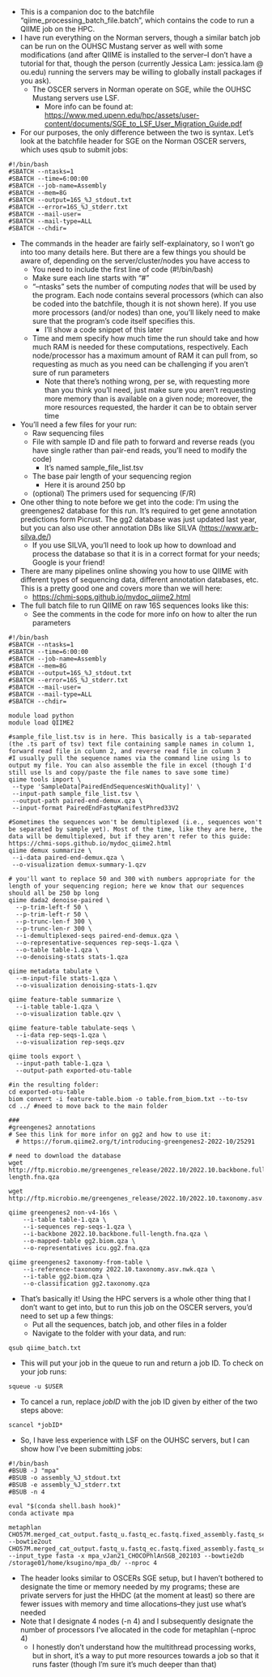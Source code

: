 -   This is a companion doc to the batchfile
    “qiime\_processing\_batch\_file.batch”, which contains the code to
    run a QIIME job on the HPC.
-   I have run everything on the Norman servers, though a similar batch
    job can be run on the OUHSC Mustang server as well with some
    modifications (and after QIIME is installed to the server–I don’t
    have a tutorial for that, though the person (currently Jessica Lam:
    jessica.lam @ ou.edu) running the servers may be willing to globally
    install packages if you ask).
    -   The OSCER servers in Norman operate on SGE, while the OUHSC
        Mustang servers use LSF.
        -   More info can be found at:
            <https://www.med.upenn.edu/hpc/assets/user-content/documents/SGE_to_LSF_User_Migration_Guide.pdf>
-   For our purposes, the only difference between the two is syntax.
    Let’s look at the batchfile header for SGE on the Norman OSCER
    servers, which uses qsub to submit jobs:

<!-- -->

    #!/bin/bash
    #SBATCH --ntasks=1
    #SBATCH --time=6:00:00
    #SBATCH --job-name=Assembly
    #SBATCH --mem=8G
    #SBATCH --output=16S_%J_stdout.txt
    #SBATCH --error=16S_%J_stderr.txt
    #SBATCH --mail-user=
    #SBATCH --mail-type=ALL
    #SBATCH --chdir=

-   The commands in the header are fairly self-explainatory, so I won’t
    go into too many details here. But there are a few things you should
    be aware of, depending on the server/cluster/nodes you have access
    to
    -   You need to include the first line of code (#!/bin/bash)
    -   Make sure each line starts with “\#”
    -   “–ntasks” sets the number of computing *nodes* that will be used
        by the program. Each node contains several processors (which can
        also be coded into the batchfile, though it is not shown here).
        If you use more processors (and/or nodes) than one, you’ll
        likely need to make sure that the program’s code itself
        specifies this.
        -   I’ll show a code snippet of this later
    -   Time and mem specify how much time the run should take and how
        much RAM is needed for these computations, respectively. Each
        node/processor has a maximum amount of RAM it can pull from, so
        requesting as much as you need can be challenging if you aren’t
        sure of run parameters
        -   Note that there’s nothing wrong, per se, with requesting
            more than you think you’ll need, just make sure you aren’t
            requesting more memory than is available on a given node;
            moreover, the more resources requested, the harder it can be
            to obtain server time
-   You’ll need a few files for your run:
    -   Raw sequencing files
    -   File with sample ID and file path to forward and reverse reads
        (you have single rather than pair-end reads, you’ll need to
        modify the code)
        -   It’s named sample\_file\_list.tsv
    -   The base pair length of your sequencing region
        -   Here it is around 250 bp
    -   (optional) The primers used for sequencing (F/R)
-   One other thing to note before we get into the code: I’m using the
    greengenes2 database for this run. It’s required to get gene
    annotation predictions form Picrust. The gg2 database was just
    updated last year, but you can also use other annotation DBs like
    SILVA (<https://www.arb-silva.de/>)
    -   If you use SILVA, you’ll need to look up how to download and
        process the database so that it is in a correct format for your
        needs; Google is your friend!
-   There are many pipelines online showing you how to use QIIME with
    different types of sequencing data, different annotation databases,
    etc. This is a pretty good one and covers more than we will here:
    -   <https://chmi-sops.github.io/mydoc_qiime2.html>
-   The full batch file to run QIIME on raw 16S sequences looks like
    this:
    -   See the comments in the code for more info on how to alter the
        run parameters

<!-- -->

    #!/bin/bash
    #SBATCH --ntasks=1
    #SBATCH --time=6:00:00
    #SBATCH --job-name=Assembly
    #SBATCH --mem=8G
    #SBATCH --output=16S_%J_stdout.txt
    #SBATCH --error=16S_%J_stderr.txt
    #SBATCH --mail-user=
    #SBATCH --mail-type=ALL
    #SBATCH --chdir=

    module load python
    module load QIIME2

    #sample_file_list.tsv is in here. This basically is a tab-separated (the .ts part of tsv) text file containing sample names in column 1, forward read file in column 2, and reverse read file in column 3
    #I usually pull the sequence names via the command line using ls to output my file. You can also assemble the file in excel (though I'd still use ls and copy/paste the file names to save some time)
    qiime tools import \
     --type 'SampleData[PairedEndSequencesWithQuality]' \
     --input-path sample_file_list.tsv \
     --output-path paired-end-demux.qza \
     --input-format PairedEndFastqManifestPhred33V2

    #Sometimes the sequences won't be demultiplexed (i.e., sequences won't be separated by sample yet). Most of the time, like they are here, the data will be demultiplexed, but if they aren't refer to this guide: https://chmi-sops.github.io/mydoc_qiime2.html
    qiime demux summarize \
     --i-data paired-end-demux.qza \
     --o-visualization demux-summary-1.qzv

    # you'll want to replace 50 and 300 with numbers appropriate for the length of your sequencing region; here we know that our sequences should all be 250 bp long
    qiime dada2 denoise-paired \
      --p-trim-left-f 50 \
      --p-trim-left-r 50 \
      --p-trunc-len-f 300 \
      --p-trunc-len-r 300 \
      --i-demultiplexed-seqs paired-end-demux.qza \
      --o-representative-sequences rep-seqs-1.qza \
      --o-table table-1.qza \
      --o-denoising-stats stats-1.qza

    qiime metadata tabulate \
      --m-input-file stats-1.qza \
      --o-visualization denoising-stats-1.qzv

    qiime feature-table summarize \
      --i-table table-1.qza \
      --o-visualization table.qzv \
     
    qiime feature-table tabulate-seqs \
      --i-data rep-seqs-1.qza \
      --o-visualization rep-seqs.qzv

    qiime tools export \
      --input-path table-1.qza \
      --output-path exported-otu-table
      
    #in the resulting folder:
    cd exported-otu-table
    biom convert -i feature-table.biom -o table.from_biom.txt --to-tsv
    cd ../ #need to move back to the main folder

    ###
    #greengenes2 annotations
    # See this link for more infor on gg2 and how to use it:
      # https://forum.qiime2.org/t/introducing-greengenes2-2022-10/25291
      
    # need to download the database
    wget http://ftp.microbio.me/greengenes_release/2022.10/2022.10.backbone.full-length.fna.qza

    wget http://ftp.microbio.me/greengenes_release/2022.10/2022.10.taxonomy.asv.nwk.qza

    qiime greengenes2 non-v4-16s \
        --i-table table-1.qza \
        --i-sequences rep-seqs-1.qza \
        --i-backbone 2022.10.backbone.full-length.fna.qza \
        --o-mapped-table gg2.biom.qza \
        --o-representatives icu.gg2.fna.qza

    qiime greengenes2 taxonomy-from-table \
        --i-reference-taxonomy 2022.10.taxonomy.asv.nwk.qza \
        --i-table gg2.biom.qza \
        --o-classification gg2.taxonomy.qza

-   That’s basically it! Using the HPC servers is a whole other thing
    that I don’t want to get into, but to run this job on the OSCER
    servers, you’d need to set up a few things:
    -   Put all the sequences, batch job, and other files in a folder
    -   Navigate to the folder with your data, and run:

<!-- -->

    qsub qiime_batch.txt

-   This will put your job in the queue to run and return a job ID. To
    check on your job runs:

<!-- -->

    squeue -u $USER

-   To cancel a run, replace *jobID* with the job ID given by either of
    the two steps above:

<!-- -->

    scancel *jobID*

-   So, I have less experience with LSF on the OUHSC servers, but I can
    show how I’ve been submitting jobs:

<!-- -->

    #!/bin/bash
    #BSUB -J "mpa"
    #BSUB -o assembly_%J_stdout.txt
    #BSUB -e assembly_%J_stderr.txt
    #BSUB -n 4

    eval "$(conda shell.bash hook)"
    conda activate mpa

    metaphlan CHO57M.merged_cat_output.fastq_u.fastq_ec.fastq.fixed_assembly.fastq_sequence_min1000.fastq --bowtie2out CHO57M.merged_cat_output.fastq_u.fastq_ec.fastq.fixed_assembly.fastq_sequence_min1000.fastq_metagenome.bowtie2.bz2 --input_type fasta -x mpa_vJan21_CHOCOPhlAnSGB_202103 --bowtie2db /storage01/home/ksugino/mpa_db/ --nproc 4

-   The header looks similar to OSCERs SGE setup, but I haven’t bothered
    to designate the time or memory needed by my programs; these are
    private servers for just the HHDC (at the moment at least) so there
    are fewer issues with memory and time allocations–they just use
    what’s needed
-   Note that I designate 4 nodes (-n 4) and I subsequently designate
    the number of processors I’ve allocated in the code for metaphlan
    (–nproc 4)
    -   I honestly don’t understand how the multithread processing
        works, but in short, it’s a way to put more resources towards a
        job so that it runs faster (though I’m sure it’s much deeper
        than that)

